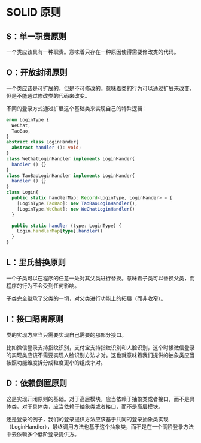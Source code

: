 # SOLID 原则

## S：单一职责原则

一个类应该具有一种职责。意味着只存在一种原因使得需要修改类的代码。

## O：开放封闭原则

一个类应该是可扩展的，但是不可修改的。意味着类的行为可以通过扩展来改变，但是不能通过修改类的代码来改变。

不同的登录方式通过扩展这个基础类来实现自己的特殊逻辑：

```ts
enum LoginType {
  WeChat,
  TaoBao,
}
abstract class LoginHander{
  abstract handler (): void;
}
class WeChatLoginHandler implements LoginHander{
  handler () {}
}
class TaoBaoLoginHandler implements LoginHander{
  handler () {}
}
class Login{
  public static handlerMap: Record<LoginType, LoginHander> = {
    [LoginType.TaoBao]: new TaoBaoLoginHandler(),
    [LoginType.WeChat]: new WeChatLoginHandler()
  }

  public static handler (type: LoginType) {
    Login.handlerMap[type].handler()
  }
}
```

## L：里氏替换原则

一个子类可以在程序的任意一处对其父类进行替换。意味着子类可以替换父类，而程序的行为不会受到任何影响。

子类完全继承了父类的一切，对父类进行功能上的拓展（而非收窄）。

## I：接口隔离原则

类的实现方应当只需要实现自己需要的那部分接口。

比如微信登录支持指纹识别，支付宝支持指纹识别和人脸识别，这个时候微信登录的实现类应该不需要实现人脸识别方法才对。这也就意味着我们提供的抽象类应当按照功能维度拆分成粒度更小的组成才对。

## D：依赖倒置原则

这是实现开闭原则的基础。对于高层模块，应当依赖于抽象类或者接口，而不是具体类。对于具体类，应当依赖于抽象类或者接口，而不是高层模块。

还是登录的例子，我们的登录提供方法应该基于共同的登录抽象类实现（LoginHandler），最终调用方法也基于这个抽象类，而不是在一个高阶登录方法中去依赖多个低阶登录提供方。

